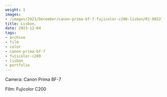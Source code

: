 ```yaml
---
weight: 1
images:
- /images/2023/December/canon-prima-bf-7-fujicolor-c200-lisbon/R1-00221-013A.JPG
title: Lisbon.
date: 2023-12-04
tags:
- archive
- film
- color
- canon-prima-bf-7
- fujicolor-c200
- lisbon
- portfolio
---
```


Camera: Canon Prima BF-7

Film: Fujicolor C200

